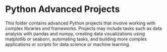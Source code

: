 # Python Advanced Projects
This folder contains advanced Python projects that involve working with complex libraries and frameworks. Projects may include tasks such as data analysis with pandas and numpy, creating data visualizations using matplotlib or seaborn, automating tasks, and building more complex applications or scripts for data science or machine learning.

